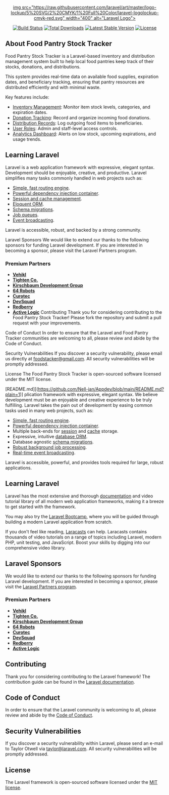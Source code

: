 <p align="center">
<a href="https://laravel.com" target="_blank">
   img src="https://raw.githubusercontent.com/laravel/art/master/logo-lockup/5%20SVG/2%20CMYK/1%20Full%20Color/laravel-logolockup-cmyk-red.svg" width="400" alt="Laravel Logo">
    </a>
</p>

<p align="center">
    <a href="#"><img src="https://img.shields.io/badge/build-passing-brightgreen" alt="Build Status"></a>
    <a href="#"><img src="https://img.shields.io/badge/downloads-1k-blue" alt="Total Downloads"></a>
    <a href="#"><img src="https://img.shields.io/badge/version-1.0.0-blueviolet" alt="Latest Stable Version"></a>
    <a href="#"><img src="https://img.shields.io/badge/license-MIT-lightgrey" alt="License"></a>
</p>

## About Food Pantry Stock Tracker

Food Pantry Stock Tracker is a Laravel-based inventory and distribution management system built to help local food pantries keep track of their stocks, donations, and distributions.

This system provides real-time data on available food supplies, expiration dates, and beneficiary tracking, ensuring that pantry resources are distributed efficiently and with minimal waste.

Key features include:

- [Inventory Management](#): Monitor item stock levels, categories, and expiration dates.
- [Donation Tracking](#): Record and organize incoming food donations.
- [Distribution Records](#): Log outgoing food items to beneficiaries.
- [User Roles](#): Admin and staff-level access controls.
- [Analytics Dashboard](#): Alerts on low stock, upcoming expirations, and usage trends.

## Learning Laravel

Laravel is a web application framework with expressive, elegant syntax. Development should be enjoyable, creative, and productive. Laravel simplifies many tasks commonly handled in web projects such as:

- [Simple, fast routing engine](https://laravel.com/docs/routing).
- [Powerful dependency injection container](https://laravel.com/docs/container).
- [Session and cache management](https://laravel.com/docs/session).
- [Eloquent ORM](https://laravel.com/docs/eloquent).
- [Schema migrations](https://laravel.com/docs/migrations).
- [Job queues](https://laravel.com/docs/queues).
- [Event broadcasting](https://laravel.com/docs/broadcasting).

Laravel is accessible, robust, and backed by a strong community.

Laravel Sponsors
We would like to extend our thanks to the following sponsors for funding Laravel development. If you are interested in becoming a sponsor, please visit the Laravel Partners program.

### Premium Partners

- **[Vehikl](https://vehikl.com)**
- **[Tighten Co.](https://tighten.co)**
- **[Kirschbaum Development Group](https://kirschbaumdevelopment.com)**
- **[64 Robots](https://64robots.com)**
- **[Curotec](https://www.curotec.com/services/technologies/laravel)**
- **[DevSquad](https://devsquad.com/hire-laravel-developers)**
- **[Redberry](https://redberry.international/laravel-development)**
- **[Active Logic](https://activelogic.com)**
Contributing
Thank you for considering contributing to the Food Pantry Stock Tracker! Please fork the repository and submit a pull request with your improvements.

Code of Conduct
In order to ensure that the Laravel and Food Pantry Tracker communities are welcoming to all, please review and abide by the Code of Conduct.

Security Vulnerabilities
If you discover a security vulnerability, please email us directly at foodstacker@gmail.com. All security vulnerabilities will be promptly addressed.

License
The Food Pantry Stock Tracker is open-sourced software licensed under the MIT license.


[README.md][(https://github.com/Nell-jan/Appdev/blob/main/README.md?plain=1)]
plication framework with expressive, elegant syntax. We believe development must be an enjoyable and creative experience to be truly fulfilling. Laravel takes the pain out of development by easing common tasks used in many web projects, such as:

- [Simple, fast routing engine](https://laravel.com/docs/routing).
- [Powerful dependency injection container](https://laravel.com/docs/container).
- Multiple back-ends for [session](https://laravel.com/docs/session) and [cache](https://laravel.com/docs/cache) storage.
- Expressive, intuitive [database ORM](https://laravel.com/docs/eloquent).
- Database agnostic [schema migrations](https://laravel.com/docs/migrations).
- [Robust background job processing](https://laravel.com/docs/queues).
- [Real-time event broadcasting](https://laravel.com/docs/broadcasting).

Laravel is accessible, powerful, and provides tools required for large, robust applications.

## Learning Laravel

Laravel has the most extensive and thorough [documentation](https://laravel.com/docs) and video tutorial library of all modern web application frameworks, making it a breeze to get started with the framework.

You may also try the [Laravel Bootcamp](https://bootcamp.laravel.com), where you will be guided through building a modern Laravel application from scratch.

If you don't feel like reading, [Laracasts](https://laracasts.com) can help. Laracasts contains thousands of video tutorials on a range of topics including Laravel, modern PHP, unit testing, and JavaScript. Boost your skills by digging into our comprehensive video library.

## Laravel Sponsors

We would like to extend our thanks to the following sponsors for funding Laravel development. If you are interested in becoming a sponsor, please visit the [Laravel Partners program](https://partners.laravel.com).

### Premium Partners

- **[Vehikl](https://vehikl.com)**
- **[Tighten Co.](https://tighten.co)**
- **[Kirschbaum Development Group](https://kirschbaumdevelopment.com)**
- **[64 Robots](https://64robots.com)**
- **[Curotec](https://www.curotec.com/services/technologies/laravel)**
- **[DevSquad](https://devsquad.com/hire-laravel-developers)**
- **[Redberry](https://redberry.international/laravel-development)**
- **[Active Logic](https://activelogic.com)**

## Contributing

Thank you for considering contributing to the Laravel framework! The contribution guide can be found in the [Laravel documentation](https://laravel.com/docs/contributions).

## Code of Conduct

In order to ensure that the Laravel community is welcoming to all, please review and abide by the [Code of Conduct](https://laravel.com/docs/contributions#code-of-conduct).

## Security Vulnerabilities

If you discover a security vulnerability within Laravel, please send an e-mail to Taylor Otwell via [taylor@laravel.com](mailto:taylor@laravel.com). All security vulnerabilities will be promptly addressed.

## License

The Laravel framework is open-sourced software licensed under the [MIT license](https://opensource.org/licenses/MIT).
